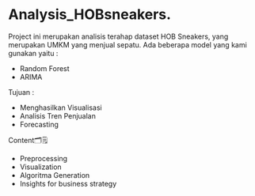 # Analysis_HOBsneakers.

Project ini merupakan analisis terahap dataset HOB Sneakers, yang merupakan UMKM yang menjual sepatu.
Ada beberapa model yang kami gunakan yaitu : 
- Random Forest
- ARIMA

Tujuan : 
- Menghasilkan Visualisasi
- Analisis Tren Penjualan
- Forecasting 

Content🗂️🗒️
- Preprocessing
- Visualization
- Algoritma Generation
- Insights for business strategy
